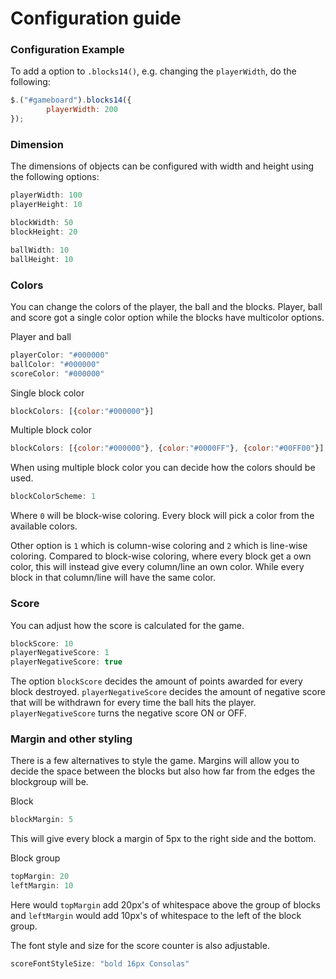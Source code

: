 # Configuration guide


### Configuration Example

To add a option to ```.blocks14()```, e.g. changing the ```playerWidth```, do the following:

```javascript
$.("#gameboard").blocks14({
		playerWidth: 200
});
```


### Dimension

The dimensions of objects can be configured with width and height using the following options:

```javascript
playerWidth: 100
playerHeight: 10

blockWidth: 50
blockHeight: 20

ballWidth: 10
ballHeight: 10
```

### Colors

You can change the colors of the player, the ball and the blocks. Player, ball and score got a single color option while the blocks have multicolor options.

Player and ball

```javascript
playerColor: "#000000"
ballColor: "#000000"
scoreColor: "#000000"
```

Single block color

```javascript
blockColors: [{color:"#000000"}]
```

Multiple block color

```javascript
blockColors: [{color:"#000000"}, {color:"#0000FF"}, {color:"#00FF00"}]
```

When using multiple block color you can decide how the colors should be used.

```javascript
blockColorScheme: 1
```

Where ```0``` will be block-wise coloring. Every block will pick a color from the available colors. 

Other option is  ```1``` which is column-wise coloring and ```2``` which is line-wise coloring. Compared to block-wise coloring, where every block get a own color, this will instead give every column/line an own color. While every block in that column/line will have the same color.

### Score

You can adjust how the score is calculated for the game.

```javascript
blockScore: 10
playerNegativeScore: 1
playerNegativeScore: true
```

The option ```blockScore``` decides the amount of points awarded for every block destroyed. ```playerNegativeScore``` decides the amount of negative score that will be withdrawn for every time the ball hits the player. ```playerNegativeScore``` turns the negative score ON or OFF.

### Margin and other styling

There is a few alternatives to style the game. Margins will allow you to decide the space between the blocks but also how far from the edges the blockgroup will be.

Block

```javascript
blockMargin: 5
```
This will give every block a margin of 5px to the right side and the bottom.

Block group

```javascript
topMargin: 20
leftMargin: 10
```
Here would ```topMargin``` add 20px's of whitespace above the group of blocks and ```leftMargin``` would add 10px's of whitespace to the left of the block group.

The font style and size for the score counter is also adjustable. 
```javascript 
scoreFontStyleSize: "bold 16px Consolas"
```